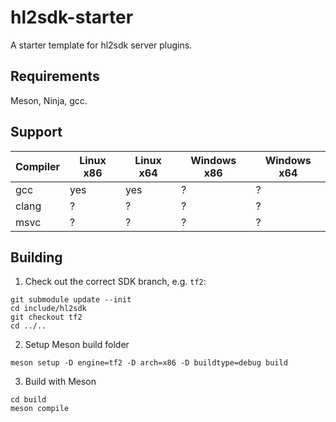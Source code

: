 # hl2sdk-starter

A starter template for hl2sdk server plugins.

## Requirements

Meson, Ninja, gcc.

## Support

| Compiler | Linux x86 | Linux x64 | Windows x86 | Windows x64 |
| ----     | ----      | ----      | ----        | ----        |
| gcc      | yes       | yes       | ?           | ?           |
| clang    | ?         | ?         | ?           | ?           |
| msvc     | ?         | ?         | ?           | ?           |

## Building

1. Check out the correct SDK branch, e.g. `tf2`:
```
git submodule update --init
cd include/hl2sdk
git checkout tf2
cd ../..
```

2. Setup Meson build folder
```
meson setup -D engine=tf2 -D arch=x86 -D buildtype=debug build
```

3. Build with Meson
```
cd build
meson compile
```

